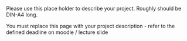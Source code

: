 Please use this place holder to describe your project. Roughly should be DIN-A4 long. 

You must replace this page with your project description - refer to the defined deadline on moodle / lecture slide
